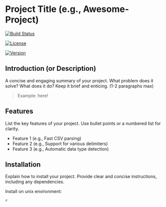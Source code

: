 # Project Title (e.g., Awesome-Project)

[![Build Status](https://img.shields.io/badge/build-passing-brightgreen.svg)](https://your-ci-service.com)  

[![License](https://img.shields.io/badge/license-MIT-blue.svg)](LICENSE)  

[![Version](https://img.shields.io/badge/version-1.0.0-orange.svg)](CHANGELOG.md) 

## Introduction (or Description)

A concise and engaging summary of your project.  What problem does it solve? What does it do?  Keep it brief and enticing.  (1-2 paragraphs max)

> Example: here!

## Features

List the key features of your project.  Use bullet points or a numbered list for clarity.

*   Feature 1 (e.g., Fast CSV parsing)
*   Feature 2 (e.g., Support for various delimiters)
*   Feature 3 (e.g., Automatic data type detection)

## Installation

Explain how to install your project.  Provide clear and concise instructions, including any dependencies.

Install on unix environment:

```bash
#  
```
